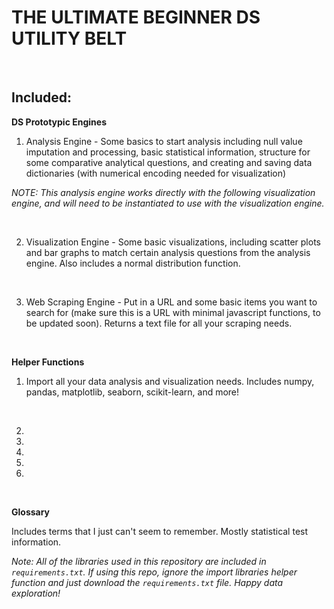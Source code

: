 # THE ULTIMATE BEGINNER DS UTILITY BELT
<br>

## Included: <br>

**DS Prototypic Engines** <br>

1. Analysis Engine - Some basics to start analysis including null value imputation and processing, basic statistical information, structure for some comparative analytical questions, and creating and saving data dictionaries (with numerical encoding needed for visualization)

*NOTE: This analysis engine works directly with the following visualization engine, and will need to be instantiated to use with the visualization engine.* <br>

<br>

2. Visualization Engine - Some basic visualizations, including scatter plots and bar graphs to match certain analysis questions from the analysis engine. Also includes a normal distribution function.<br>
<br>

3. Web Scraping Engine - Put in a URL and some basic items you want to search for (make sure this is a URL with minimal javascript functions, to be updated soon). Returns a text file for all your scraping needs. <br>
<br>

**Helper Functions** <br>

1. Import all your data analysis and visualization needs. Includes numpy, pandas, matplotlib, seaborn, scikit-learn, and more! <br>
<br>

2.

3.

4.

5.

6.
<br>

**Glossary** <br>

Includes terms that I just can't seem to remember. Mostly statistical test information.


*Note: All of the libraries used in this repository are included in `requirements.txt`. If using this repo, ignore the import libraries helper function and just download the `requirements.txt` file. Happy data exploration!*

